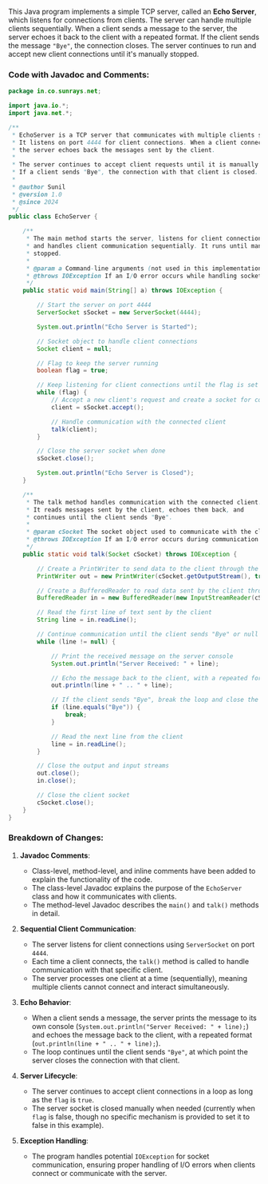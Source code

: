 This Java program implements a simple TCP server, called an **Echo Server**, which listens for connections from clients. The server can handle multiple clients sequentially. When a client sends a message to the server, the server echoes it back to the client with a repeated format. If the client sends the message `"Bye"`, the connection closes. The server continues to run and accept new client connections until it's manually stopped.

### Code with Javadoc and Comments:
```java
package in.co.sunrays.net;

import java.io.*;
import java.net.*;

/**
 * EchoServer is a TCP server that communicates with multiple clients sequentially.
 * It listens on port 4444 for client connections. When a client connects, 
 * the server echoes back the messages sent by the client.
 * 
 * The server continues to accept client requests until it is manually stopped.
 * If a client sends "Bye", the connection with that client is closed.
 * 
 * @author Sunil
 * @version 1.0
 * @since 2024
 */
public class EchoServer {

    /**
     * The main method starts the server, listens for client connections,
     * and handles client communication sequentially. It runs until manually
     * stopped.
     * 
     * @param a Command-line arguments (not used in this implementation)
     * @throws IOException If an I/O error occurs while handling sockets
     */
    public static void main(String[] a) throws IOException {

        // Start the server on port 4444
        ServerSocket sSocket = new ServerSocket(4444);

        System.out.println("Echo Server is Started");

        // Socket object to handle client connections
        Socket client = null;

        // Flag to keep the server running
        boolean flag = true;

        // Keep listening for client connections until the flag is set to false
        while (flag) {
            // Accept a new client's request and create a socket for communication
            client = sSocket.accept();

            // Handle communication with the connected client
            talk(client);
        }

        // Close the server socket when done
        sSocket.close();

        System.out.println("Echo Server is Closed");
    }

    /**
     * The talk method handles communication with the connected client. 
     * It reads messages sent by the client, echoes them back, and 
     * continues until the client sends "Bye".
     * 
     * @param cSocket The socket object used to communicate with the client
     * @throws IOException If an I/O error occurs during communication
     */
    public static void talk(Socket cSocket) throws IOException {

        // Create a PrintWriter to send data to the client through the socket's output stream
        PrintWriter out = new PrintWriter(cSocket.getOutputStream(), true);

        // Create a BufferedReader to read data sent by the client through the socket's input stream
        BufferedReader in = new BufferedReader(new InputStreamReader(cSocket.getInputStream()));

        // Read the first line of text sent by the client
        String line = in.readLine();

        // Continue communication until the client sends "Bye" or null
        while (line != null) {

            // Print the received message on the server console
            System.out.println("Server Received: " + line);

            // Echo the message back to the client, with a repeated format
            out.println(line + " .. " + line);

            // If the client sends "Bye", break the loop and close the connection
            if (line.equals("Bye")) {
                break;
            }

            // Read the next line from the client
            line = in.readLine();
        }

        // Close the output and input streams
        out.close();
        in.close();

        // Close the client socket
        cSocket.close();
    }
}
```

### Breakdown of Changes:

1. **Javadoc Comments**:
   - Class-level, method-level, and inline comments have been added to explain the functionality of the code.
   - The class-level Javadoc explains the purpose of the `EchoServer` class and how it communicates with clients.
   - The method-level Javadoc describes the `main()` and `talk()` methods in detail.

2. **Sequential Client Communication**:
   - The server listens for client connections using `ServerSocket` on port `4444`.
   - Each time a client connects, the `talk()` method is called to handle communication with that specific client.
   - The server processes one client at a time (sequentially), meaning multiple clients cannot connect and interact simultaneously.

3. **Echo Behavior**:
   - When a client sends a message, the server prints the message to its own console (`System.out.println("Server Received: " + line);`) and echoes the message back to the client, with a repeated format (`out.println(line + " .. " + line);`).
   - The loop continues until the client sends `"Bye"`, at which point the server closes the connection with that client.

4. **Server Lifecycle**:
   - The server continues to accept client connections in a loop as long as the `flag` is `true`.
   - The server socket is closed manually when needed (currently when `flag` is false, though no specific mechanism is provided to set it to false in this example).

5. **Exception Handling**:
   - The program handles potential `IOException` for socket communication, ensuring proper handling of I/O errors when clients connect or communicate with the server.
